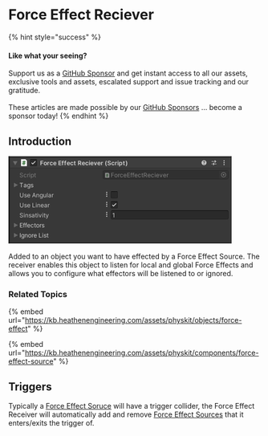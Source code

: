 # Force Effect Reciever

{% hint style="success" %}
#### Like what your seeing?

Support us as a [GitHub Sponsor](../../../become-a-sponsor/) and get instant access to all our assets, exclusive tools and assets, escalated support and issue tracking and our gratitude.\
\
These articles are made possible by our [GitHub Sponsors](../../../become-a-sponsor/) ... become a sponsor today!
{% endhint %}

## Introduction

![](<../../../.gitbook/assets/image (188) (1) (1).png>)

Added to an object you want to have effected by a Force Effect Source. The receiver enables this object to listen for local and global Force Effects and allows you to configure what effectors will be listened to or ignored.

### Related Topics

{% embed url="https://kb.heathenengineering.com/assets/physkit/objects/force-effect" %}

{% embed url="https://kb.heathenengineering.com/assets/physkit/components/force-effect-source" %}

## Triggers

Typically a [Force Effect Soruce](force-effect-source/) will have a trigger collider, the Force Effect Receiver will automatically add and remove [Force Effect Sources](force-effect-source/) that it enters/exits the trigger of.
